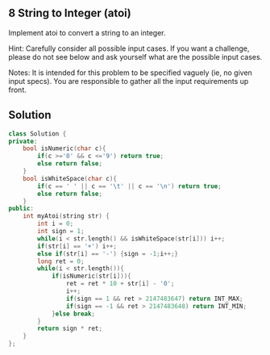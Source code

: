 ## 8	String to Integer (atoi)

Implement atoi to convert a string to an integer.

Hint: Carefully consider all possible input cases. If you want a challenge, please do not see below and ask yourself what are the possible input cases.

Notes: It is intended for this problem to be specified vaguely (ie, no given input specs). You are responsible to gather all the input requirements up front.

## Solution
```C++
class Solution {
private:
    bool isNumeric(char c){
        if(c >='0' && c <='9') return true;
        else return false;
    }
    bool isWhiteSpace(char c){
        if(c == ' ' || c == '\t' || c == '\n') return true;
        else return false;
    }
public:
    int myAtoi(string str) {
        int i = 0;
        int sign = 1;
        while(i < str.length() && isWhiteSpace(str[i])) i++;
        if(str[i] == '+') i++;
        else if(str[i] == '-') {sign = -1;i++;}
        long ret = 0;
        while(i < str.length()){
            if(isNumeric(str[i])){
                ret = ret * 10 + str[i] - '0';
                i++;
                if(sign == 1 && ret > 2147483647) return INT_MAX;
                if(sign == -1 && ret > 2147483648) return INT_MIN; 
            }else break;
        }
        return sign * ret;
    }
};

```